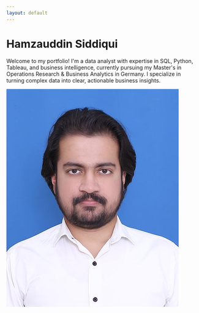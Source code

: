 ```yaml
---
layout: default
---
```


<div class="home-container">
  <div class="profile-section">
    <div class="profile-content">
      <h1>Hamzauddin Siddiqui</h1>
      <p class="intro-text">Welcome to my portfolio! I'm a data analyst with expertise in SQL, Python, Tableau, and business intelligence, currently pursuing my Master's in Operations Research & Business Analytics in Germany. I specialize in turning complex data into clear, actionable business insights.</p>
    </div>
    <img src="23 Hamza.jpg" alt="Hamzauddin Siddiqui" class="profile-image">
  </div>
</div>

